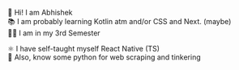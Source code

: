 👋 Hi! I am Abhishek </br>
📚 I am probably learning Kotlin atm and/or CSS and Next. (maybe) </br>
👨‍🎓 I am in my 3rd Semester </br>

⚛️ I have self-taught myself React Native (TS) </br>
🐍 Also, know some python for web scraping and tinkering </br>
